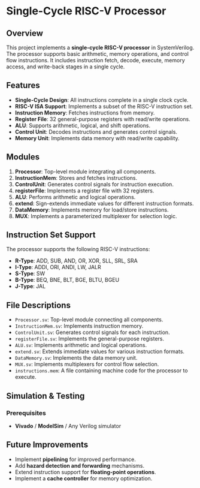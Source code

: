 # Single-Cycle RISC-V Processor

## Overview
This project implements a **single-cycle RISC-V processor** in SystemVerilog. The processor supports basic arithmetic, memory operations, and control flow instructions. It includes instruction fetch, decode, execute, memory access, and write-back stages in a single cycle.

## Features
- **Single-Cycle Design**: All instructions complete in a single clock cycle.
- **RISC-V ISA Support**: Implements a subset of the RISC-V instruction set.
- **Instruction Memory**: Fetches instructions from memory.
- **Register File**: 32 general-purpose registers with read/write operations.
- **ALU**: Supports arithmetic, logical, and shift operations.
- **Control Unit**: Decodes instructions and generates control signals.
- **Memory Unit**: Implements data memory with read/write capability.

## Modules
1. **Processor**: Top-level module integrating all components.
2. **InstructionMem**: Stores and fetches instructions.
3. **ControlUnit**: Generates control signals for instruction execution.
4. **registerFile**: Implements a register file with 32 registers.
5. **ALU**: Performs arithmetic and logical operations.
6. **extend**: Sign-extends immediate values for different instruction formats.
7. **DataMemory**: Implements memory for load/store instructions.
8. **MUX**: Implements a parameterized multiplexer for selection logic.

## Instruction Set Support
The processor supports the following RISC-V instructions:
- **R-Type**: ADD, SUB, AND, OR, XOR, SLL, SRL, SRA
- **I-Type**: ADDI, ORI, ANDI, LW, JALR
- **S-Type**: SW
- **B-Type**: BEQ, BNE, BLT, BGE, BLTU, BGEU
- **J-Type**: JAL

## File Descriptions
- `Processor.sv`: Top-level module connecting all components.
- `InstructionMem.sv`: Implements instruction memory.
- `ControlUnit.sv`: Generates control signals for each instruction.
- `registerFile.sv`: Implements the general-purpose registers.
- `ALU.sv`: Implements arithmetic and logical operations.
- `extend.sv`: Extends immediate values for various instruction formats.
- `DataMemory.sv`: Implements the data memory unit.
- `MUX.sv`: Implements multiplexers for control flow selection.
- `instructions.mem`: A file containing machine code for the processor to execute.

## Simulation & Testing
### Prerequisites
- **Vivado** / **ModelSim** / Any Verilog simulator



## Future Improvements
- Implement **pipelining** for improved performance.
- Add **hazard detection and forwarding** mechanisms.
- Extend instruction support for **floating-point operations**.
- Implement a **cache controller** for memory optimization.



